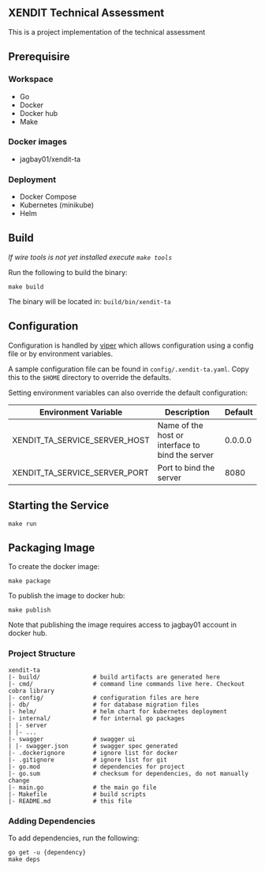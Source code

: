 XENDIT Technical Assessment
--------------------

This is a project implementation of the technical assessment 


## Prerequisire

### Workspace

- Go
- Docker
- Docker hub
- Make

### Docker images

- jagbay01/xendit-ta

### Deployment

- Docker Compose
- Kubernetes (minikube)
- Helm

## Build
*If wire tools is not yet installed execute `make tools`*

Run the following to build the binary:

```shell
make build
```

The binary will be located in: `build/bin/xendit-ta`

## Configuration

Configuration is handled by [viper](https://github.com/spf13/viper) which allows configuration using a config file or by environment variables.

A sample configuration file can be found in `config/.xendit-ta.yaml`. Copy this to the `$HOME` directory to override the defaults.

Setting environment variables can also override the default configuration:

| Environment Variable                 | Description                                      | Default                   |
| ------------------------------------ | ------------------------------------------------ | ------------------------- |
| XENDIT_TA_SERVICE_SERVER_HOST | Name of the host or interface to bind the server | 0.0.0.0                   |
| XENDIT_TA_SERVICE_SERVER_PORT | Port to bind the server                          | 8080                      |

## Starting the Service

```shell
make run
```

## Packaging Image

To create the docker image:

```
make package
```

To publish the image to docker hub:

```
make publish
```

Note that publishing the image requires access to jagbay01 account in docker hub.


### Project Structure

```
xendit-ta
|- build/               # build artifacts are generated here
|- cmd/                 # command line commands live here. Checkout cobra library
|- config/              # configuration files are here
|- db/                  # for database migration files
|- helm/                # helm chart for kubernetes deployment
|- internal/            # for internal go packages 
| |- server
| |- ...
|- swagger              # swagger ui
| |- swagger.json       # swagger spec generated
|- .dockerignore        # ignore list for docker
|- .gitignore           # ignore list for git
|- go.mod               # dependencies for project
|- go.sum               # checksum for dependencies, do not manually change
|- main.go              # the main go file
|- Makefile             # build scripts
|- README.md            # this file
```

### Adding Dependencies

To add dependencies, run the following:

```shell
go get -u {dependency}
make deps
``` 